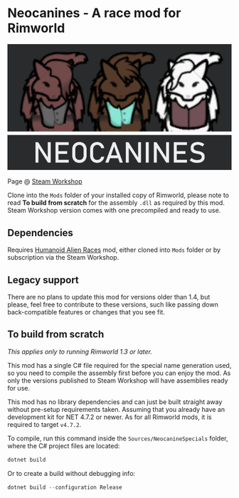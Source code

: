 # Neocanines - A race mod for Rimworld

![Mod preview image](About/Preview.png)

Page @ [Steam Workshop](https://steamcommunity.com/sharedfiles/filedetails/?id=2547207038)

Clone into the `Mods` folder of your installed copy of Rimworld, please note to read **To build from scratch** for the assembly `.dll` as required by this mod. Steam Workshop version comes with one precompiled and ready to use. 

## Dependencies

Requires [Humanoid Alien Races](https://github.com/erdelf/AlienRaces) mod, either cloned into `Mods` folder or by subscription via the Steam Workshop.

## Legacy support

There are no plans to update this mod for versions older than 1.4, but please, feel free to contribute to these versions, such like passing down back-compatible features or changes that you see fit.

## To build from scratch

*This applies only to running Rimworld 1.3 or later.*

This mod has a single C# file required for the special name generation used, so you need to compile the assembly first before you can enjoy the mod. As only the versions published to Steam Workshop will have assemblies ready for use.

This mod has no library dependencies and can just be built straight away without pre-setup requirements taken. Assuming that you already have an development kit for NET 4.7.2 or newer. As for all Rimworld mods, it is required to target `v4.7.2`.

To compile, run this command inside the `Sources/NeocanineSpecials` folder, where the C# project files are located:
```Powershell
dotnet build
```

Or to create a build without debugging info:
```Powershell
dotnet build --configuration Release
```
